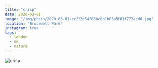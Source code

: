 ```yaml
---
title: "crisp"
date: 2020-03-01
image: "/img/photo/2020-03-01-ccf22d54f636c8b1b03a5f81f772acd8.jpg"
location: "Brockwell Park"
instagram: true
tags:
  - london
  - uk
  - nature
---
```


![crisp](/img/photo/2020-03-01-ccf22d54f636c8b1b03a5f81f772acd8.jpg)

